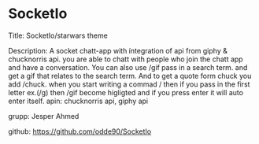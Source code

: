 # SocketIo


Title: SocketIo/starwars theme

Description: A socket chatt-app with íntegration of api from giphy & chucknorris api.
you are able to chatt with people who join the chatt app and have a conversation.
You can also use /gif pass in a search term. and get a gif that relates to the search term.
And to get a quote form chuck you add /chuck. when you start writing a commad / then if you pass in the first letter ex.(/g) then /gif become higligted and if you press enter it will auto enter itself.
apin: 
chucknorris api,
giphy api

grupp: 
Jesper 
Ahmed    

github:
https://github.com/odde90/SocketIo